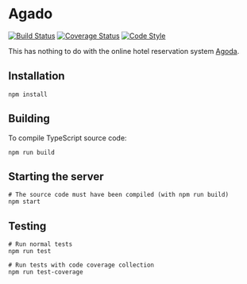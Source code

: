 # Agado
[![Build Status](https://travis-ci.org/phonxvzf/agado.svg?branch=master)](https://travis-ci.org/phonxvzf/agado) [![Coverage Status](https://coveralls.io/repos/github/phonxvzf/agado/badge.svg)](https://coveralls.io/github/phonxvzf/agado) [![Code Style](https://badgen.net/badge/code%20style/airbnb/ff5a5f?icon=airbnb)](https://github.com/airbnb/javascript)

This has nothing to do with the online hotel reservation system [Agoda](https://www.agoda.com).

## Installation
```shell
npm install
```

## Building
To compile TypeScript source code:
```shell
npm run build
```

## Starting the server
```shell
# The source code must have been compiled (with npm run build)
npm start
```

## Testing
```shell
# Run normal tests
npm run test

# Run tests with code coverage collection
npm run test-coverage
```
